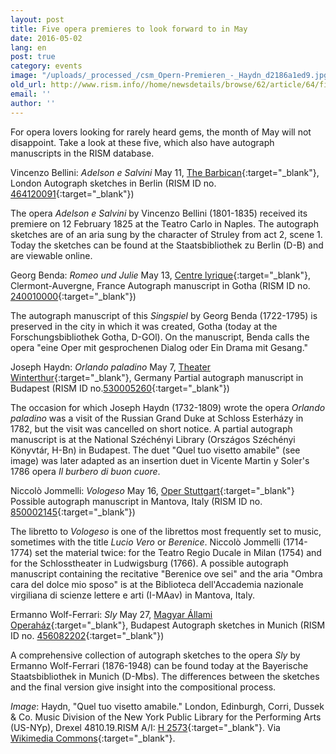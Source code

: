 ```yaml
---
layout: post
title: Five opera premieres to look forward to in May
date: 2016-05-02
lang: en
post: true
category: events
image: "/uploads/_processed_/csm_Opern-Premieren_-_Haydn_d2186a1ed9.jpg"
old_url: http://www.rism.info//home/newsdetails/browse/62/article/64/five-opera-premieres-to-look-forward-to-in-may.html
email: ''
author: ''
---
```



For opera lovers looking for rarely heard gems, the month of May will not disappoint. Take a look at these five, which also have autograph manuscripts in the RISM database.

Vincenzo Bellini: _Adelson e Salvini_
May 11, [The Barbican](http://www.barbican.org.uk/music/event-detail.asp?ID=17510){:target="_blank"}, London
Autograph sketches in Berlin (RISM ID no. [464120091](https://opac.rism.info/search?id=464120091){:target="_blank"})

The opera _Adelson e Salvini_ by Vincenzo Bellini (1801-1835) received its premiere on 12 February 1825 at the Teatro Carlo in Naples. The autograph sketches are of an aria sung by the character of Struley from act 2, scene 1. Today the sketches can be found at the Staatsbibliothek zu Berlin (D-B) and are viewable online.


Georg Benda: _Romeo und Julie_
May 13, [Centre lyrique](http://www.centre-lyrique.com/site/content/saison-lyrique-2015-2016-5){:target="_blank"}, Clermont-Auvergne, France
Autograph manuscript in Gotha (RISM ID no. [240010000](https://opac.rism.info/search?id=240010000){:target="_blank"})

The autograph manuscript of this _Singspiel_ by Georg Benda (1722-1795) is preserved in the city in which it was created, Gotha (today at the Forschungsbibliothek Gotha, D-GOl). On the manuscript, Benda calls the opera "eine Oper mit gesprochenen Dialog oder Ein Drama mit Gesang."


Joseph Haydn: _Orlando paladino_
May 7, [Theater Winterthur](http://theater.winterthur.ch/spielplan/detail/tstueck/orlando-paladino.html){:target="_blank"}, Germany
Partial autograph manuscript in Budapest (RISM ID no.[530005260](https://opac.rism.info/search?id=530005260){:target="_blank"})

The occasion for which Joseph Haydn (1732-1809) wrote the opera _Orlando paladino_ was a visit of the Russian Grand Duke at Schloss Esterházy in 1782, but the visit was cancelled on short notice. A partial autograph manuscript is at the National Széchényi Library (Országos Széchényi Könyvtár, H-Bn) in Budapest. The duet "Quel tuo visetto amabile" (see image) was later adapted as an insertion duet in Vicente Martin y Soler's 1786 opera _Il burbero di buon cuore_.


Niccolò Jommelli: _Vologeso_
May 16, [Oper Stuttgart](http://www.oper-stuttgart.de/spielplan/2015-2016/berenike/){:target="_blank"}
Possible autograph manuscript in Mantova, Italy (RISM ID no. [850002145](https://opac.rism.info/search?id=850002145){:target="_blank"})

The libretto to _Vologeso_ is one of the librettos most frequently set to music, sometimes with the title _Lucio Vero_ or _Berenice_. Niccolò Jommelli (1714-1774) set the material twice: for the Teatro Regio Ducale in Milan (1754) and for the Schlosstheater in Ludwigsburg (1766). A possible autograph manuscript containing the recitative "Berenice ove sei" and the aria "Ombra cara del dolce mio sposo" is at the Biblioteca dell'Accademia nazionale virgiliana di scienze lettere e arti (I-MAav) in Mantova, Italy.


Ermanno Wolf-Ferrari: _Sly_
May 27, [Magyar Állami Operaház](http://opera.hu/musor/megtekint/sly-2015/){:target="_blank"}, Budapest
Autograph sketches in Munich (RISM ID no. [456082202](https://opac.rism.info/search?id=456082202){:target="_blank"})

A comprehensive collection of autograph sketches to the opera _Sly_ by Ermanno Wolf-Ferrari (1876-1948) can be found today at the Bayerische Staatsbibliothek in Munich (D-Mbs). The differences between the sketches and the final version give insight into the compositional process.

_Image_: Haydn, "Quel tuo visetto amabile." London, Edinburgh, Corri, Dussek & Co. Music Division of the New York Public Library for the Performing Arts (US-NYp), Drexel 4810.19.RISM A/I: [H 2573](https://opac.rism.info/search?id=00000990026737){:target="_blank"}. Via [Wikimedia Commons](https://en.wikipedia.org/wiki/File:%22Quel_cor_umano_e_tenero%22_-_insertion_aria_composed_by_Joseph_Haydn.jpg){:target="_blank"}.



<script type="text/javascript">var switchTo5x=true;</script><script type="text/javascript" src="http://w.sharethis.com/button/buttons.js"></script><script type="text/javascript">stLight.options({publisher: "9b601438-1ce1-49d8-bfd7-9cff5df54c17", doNotHash: false, doNotCopy: false, hashAddressBar: false});</script>